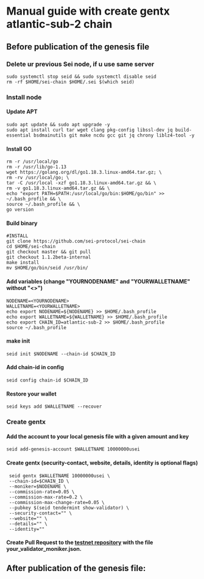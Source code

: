 # Manual guide with create gentx atlantic-sub-2 chain

## Before publication of the genesis file
### Delete ur previous Sei node, if u use same server
```
sudo systemctl stop seid && sudo systemctl disable seid
rm -rf $HOME/sei-chain $HOME/.sei $(which seid)
```
### Install node
#### Update APT
```
sudo apt update && sudo apt upgrade -y
sudo apt install curl tar wget clang pkg-config libssl-dev jq build-essential bsdmainutils git make ncdu gcc git jq chrony liblz4-tool -y
```
#### Install GO
```
rm -r /usr/local/go
rm -r /usr/lib/go-1.13
wget https://golang.org/dl/go1.18.3.linux-amd64.tar.gz; \
rm -rv /usr/local/go; \
tar -C /usr/local -xzf go1.18.3.linux-amd64.tar.gz && \
rm -v go1.18.3.linux-amd64.tar.gz && \
echo "export PATH=$PATH:/usr/local/go/bin:$HOME/go/bin" >> ~/.bash_profile && \
source ~/.bash_profile && \
go version
```
#### Build binary
```
#INSTALL
git clone https://github.com/sei-protocol/sei-chain
cd $HOME/sei-chain
git checkout master && git pull
git checkout 1.1.2beta-internal
make install
mv $HOME/go/bin/seid /usr/bin/
```
#### Add variables (change "YOURNODENAME" and "YOURWALLETNAME" without "<>")
```
NODENAME=<YOURNODENAME>
WALLETNAME=<YOURWALLETNAME>
echo export NODENAME=${NODENAME} >> $HOME/.bash_profile
echo export WALLETNAME=${WALLETNAME} >> $HOME/.bash_profile
echo export CHAIN_ID=atlantic-sub-2 >> $HOME/.bash_profile
source ~/.bash_profile
```
#### make init
```
seid init $NODENAME --chain-id $CHAIN_ID
```
#### Add chain-id in config
```
seid config chain-id $CHAIN_ID
```
#### Restore your wallet
```
seid keys add $WALLETNAME --recover
```
### Create gentx
#### Add the account to your local genesis file with a given amount and key
```
seid add-genesis-account $WALLETNAME 10000000usei
```
#### Create gentx (security-contact, website, details, identity is optional flags)
```
 seid gentx $WALLETNAME 10000000usei \
 --chain-id=$CHAIN_ID \
 --moniker=$NODENAME \
 --commission-rate=0.05 \
 --commission-max-rate=0.2 \
 --commission-max-change-rate=0.05 \
 --pubkey $(seid tendermint show-validator) \
 --security-contact="" \
 --website="" \
 --details="" \
 --identity=""
```
#### Create Pull Request to the [testnet repository](https://github.com/sei-protocol/testnet/tree/main/atlantic-subchains/atlantic-sub-2/gentx) with the file your_validator_moniker.json.

## After publication of the genesis file:
